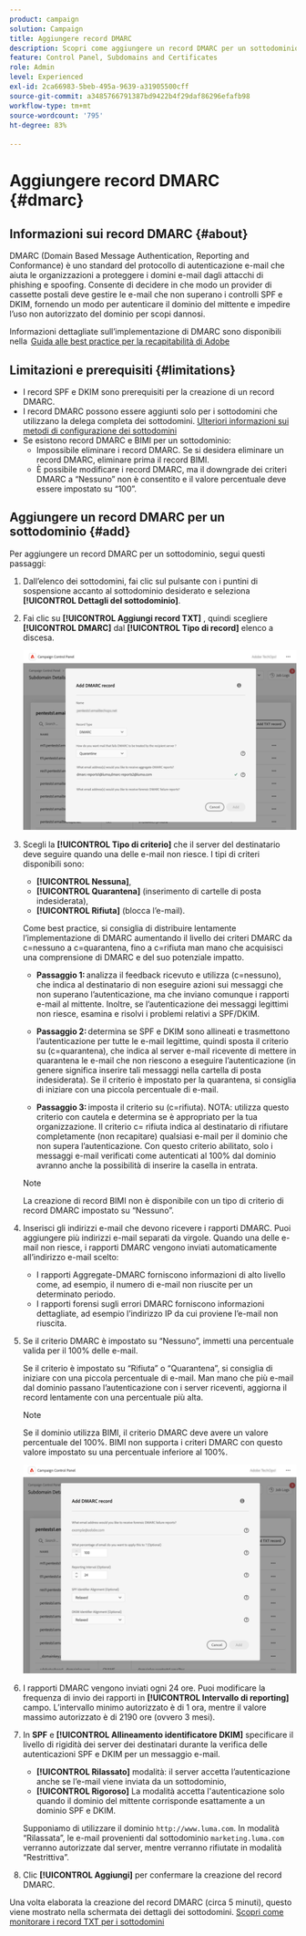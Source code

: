 ```yaml
---
product: campaign
solution: Campaign
title: Aggiungere record DMARC
description: Scopri come aggiungere un record DMARC per un sottodominio.
feature: Control Panel, Subdomains and Certificates
role: Admin
level: Experienced
exl-id: 2ca66983-5beb-495a-9639-a31905500cff
source-git-commit: a3485766791387bd9422b4f29daf86296efafb98
workflow-type: tm+mt
source-wordcount: '795'
ht-degree: 83%

---
```


# Aggiungere record DMARC {#dmarc}

## Informazioni sui record DMARC {#about}

DMARC (Domain Based Message Authentication, Reporting and Conformance) è uno standard del protocollo di autenticazione e-mail che aiuta le organizzazioni a proteggere i domini e-mail dagli attacchi di phishing e spoofing. Consente di decidere in che modo un provider di cassette postali deve gestire le e-mail che non superano i controlli SPF e DKIM, fornendo un modo per autenticare il dominio del mittente e impedire l’uso non autorizzato del dominio per scopi dannosi.

Informazioni dettagliate sull’implementazione di DMARC sono disponibili nella  [Guida alle best practice per la recapitabilità di Adobe](https://experienceleague.adobe.com/docs/deliverability-learn/deliverability-best-practice-guide/additional-resources/technotes/implement-dmarc.html?lang=it)

## Limitazioni e prerequisiti {#limitations}

* I record SPF e DKIM sono prerequisiti per la creazione di un record DMARC.
* I record DMARC possono essere aggiunti solo per i sottodomini che utilizzano la delega completa dei sottodomini. [Ulteriori informazioni sui metodi di configurazione dei sottodomini](subdomains-branding.md#subdomain-delegation-methods)
* Se esistono record DMARC e BIMI per un sottodominio:
   * Impossibile eliminare i record DMARC. Se si desidera eliminare un record DMARC, eliminare prima il record BIMI.
   * È possibile modificare i record DMARC, ma il downgrade dei criteri DMARC a “Nessuno” non è consentito e il valore percentuale deve essere impostato su “100”.

## Aggiungere un record DMARC per un sottodominio {#add}

Per aggiungere un record DMARC per un sottodominio, segui questi passaggi:

1. Dall’elenco dei sottodomini, fai clic sul pulsante con i puntini di sospensione accanto al sottodominio desiderato e seleziona **[!UICONTROL Dettagli del sottodominio]**.

1. Fai clic su **[!UICONTROL Aggiungi record TXT]** , quindi scegliere **[!UICONTROL DMARC]** dal **[!UICONTROL Tipo di record]** elenco a discesa.

   ![](assets/dmarc-add.png)

1. Scegli la **[!UICONTROL Tipo di criterio]** che il server del destinatario deve seguire quando una delle e-mail non riesce. I tipi di criteri disponibili sono:

   * **[!UICONTROL Nessuna]**,
   * **[!UICONTROL Quarantena]** (inserimento di cartelle di posta indesiderata),
   * **[!UICONTROL Rifiuta]** (blocca l’e-mail).

   Come best practice, si consiglia di distribuire lentamente l’implementazione di DMARC aumentando il livello dei criteri DMARC da c=nessuno a c=quarantena, fino a c=rifiuta man mano che acquisisci una comprensione di DMARC e del suo potenziale impatto.

   * **Passaggio 1:** analizza il feedback ricevuto e utilizza (c=nessuno), che indica al destinatario di non eseguire azioni sui messaggi che non superano l’autenticazione, ma che inviano comunque i rapporti e-mail al mittente. Inoltre, se l’autenticazione dei messaggi legittimi non riesce, esamina e risolvi i problemi relativi a SPF/DKIM.

   * **Passaggio 2:** determina se SPF e DKIM sono allineati e trasmettono l’autenticazione per tutte le e-mail legittime, quindi sposta il criterio su (c=quarantena), che indica al server e-mail ricevente di mettere in quarantena le e-mail che non riescono a eseguire l’autenticazione (in genere significa inserire tali messaggi nella cartella di posta indesiderata). Se il criterio è impostato per la quarantena, si consiglia di iniziare con una piccola percentuale di e-mail.

   * **Passaggio 3:** imposta il criterio su (c=rifiuta). NOTA: utilizza questo criterio con cautela e determina se è appropriato per la tua organizzazione. Il criterio c= rifiuta indica al destinatario di rifiutare completamente (non recapitare) qualsiasi e-mail per il dominio che non supera l’autenticazione. Con questo criterio abilitato, solo i messaggi e-mail verificati come autenticati al 100% dal dominio avranno anche la possibilità di inserire la casella in entrata.

   >[!NOTE]
   >
   > La creazione di record BIMI non è disponibile con un tipo di criterio di record DMARC impostato su “Nessuno”.

1. Inserisci gli indirizzi e-mail che devono ricevere i rapporti DMARC. Puoi aggiungere più indirizzi e-mail separati da virgole. Quando una delle e-mail non riesce, i rapporti DMARC vengono inviati automaticamente all’indirizzo e-mail scelto:

   * I rapporti Aggregate-DMARC forniscono informazioni di alto livello come, ad esempio, il numero di e-mail non riuscite per un determinato periodo.
   * I rapporti forensi sugli errori DMARC forniscono informazioni dettagliate, ad esempio l’indirizzo IP da cui proviene l’e-mail non riuscita.

1. Se il criterio DMARC è impostato su “Nessuno”, immetti una percentuale valida per il 100% delle e-mail.

   Se il criterio è impostato su “Rifiuta” o “Quarantena”, si consiglia di iniziare con una piccola percentuale di e-mail. Man mano che più e-mail dal dominio passano l’autenticazione con i server riceventi, aggiorna il record lentamente con una percentuale più alta.

   >[!NOTE]
   >
   >Se il dominio utilizza BIMI, il criterio DMARC deve avere un valore percentuale del 100%. BIMI non supporta i criteri DMARC con questo valore impostato su una percentuale inferiore al 100%.

   ![](assets/dmarc-add2.png)

1. I rapporti DMARC vengono inviati ogni 24 ore. Puoi modificare la frequenza di invio dei rapporti in **[!UICONTROL Intervallo di reporting]** campo. L’intervallo minimo autorizzato è di 1 ora, mentre il valore massimo autorizzato è di 2190 ore (ovvero 3 mesi).

1. In **SPF** e **[!UICONTROL Allineamento identificatore DKIM]** specificare il livello di rigidità dei server dei destinatari durante la verifica delle autenticazioni SPF e DKIM per un messaggio e-mail.

   * **[!UICONTROL Rilassato]** modalità: il server accetta l’autenticazione anche se l’e-mail viene inviata da un sottodominio,
   * **[!UICONTROL Rigoroso]** La modalità accetta l&#39;autenticazione solo quando il dominio del mittente corrisponde esattamente a un dominio SPF e DKIM.

   Supponiamo di utilizzare il dominio `http://www.luma.com`. In modalità “Rilassata”, le e-mail provenienti dal sottodominio `marketing.luma.com` verranno autorizzate dal server, mentre verranno rifiutate in modalità “Restrittiva”.

1. Clic **[!UICONTROL Aggiungi]** per confermare la creazione del record DMARC.

Una volta elaborata la creazione del record DMARC (circa 5 minuti), questo viene mostrato nella schermata dei dettagli dei sottodomini. [Scopri come monitorare i record TXT per i sottodomini](gs-txt-records.md#monitor)
